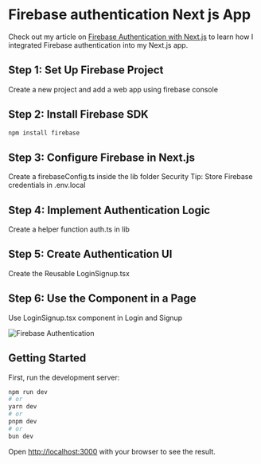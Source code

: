 # Firebase authentication Next js App

Check out my article on <a href="https://medium.com/@dadilukshan/firebase-authentication-in-a-next-js-web-application-5131b19a0b26" target="_blank">Firebase Authentication with Next.js</a> to learn how I integrated Firebase authentication into my Next.js app.

## Step 1: Set Up Firebase Project
Create a new project and add a web app using firebase console

## Step 2: Install Firebase SDK

```bash
npm install firebase
```

## Step 3: Configure Firebase in Next.js
Create a firebaseConfig.ts inside the lib folder
Security Tip: Store Firebase credentials in .env.local

## Step 4: Implement Authentication Logic
Create a helper function auth.ts in lib

## Step 5: Create Authentication UI
Create the Reusable LoginSignup.tsx

## Step 6: Use the Component in a Page
Use LoginSignup.tsx component in Login and Signup 

![Firebase Authentication](https://firebasestorage.googleapis.com/v0/b/viduna-image.appspot.com/o/images%2FScreenshot%202025-03-13%20143128%20copy.png?alt=media&token=41772575-fd34-4eb4-86b4-b4428cf50df4)



## Getting Started

First, run the development server:

```bash
npm run dev
# or
yarn dev
# or
pnpm dev
# or
bun dev
```

Open [http://localhost:3000](http://localhost:3000) with your browser to see the result.
